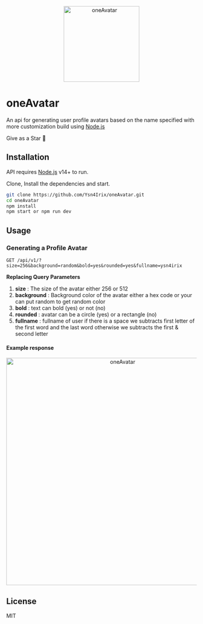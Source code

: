 <p align="center">
 <img width="200px" src="https://res.cloudinary.com/ydevcloud/image/upload/v1655324271/d15nkbgpquahh4c1xxjt.svg" align="center" alt="oneAvatar" />
</p>

# oneAvatar

An api for generating user profile avatars based on the name specified with more customization build using [Node.js](https://nodejs.org/)

Give as a Star 🌟

## Installation

API requires [Node.js](https://nodejs.org/) v14+ to run.

Clone, Install the dependencies and start.

```sh
git clone https://github.com/Ysn4Irix/oneAvatar.git
cd oneAvatar
npm install
npm start or npm run dev
```

## Usage

### Generating a Profile Avatar

```endpoint
GET /api/v1/?size=256&background=random&bold=yes&rounded=yes&fullname=ysn4irix
```

**Replacing Query Parameters**

1. **size** : The size of the avatar either 256 or 512 <br />
2. **background** : Background color of the avatar either a hex code or your can put random to get random color <br />
3. **bold** : text can bold (yes) or not (no) <br />
4. **rounded** : avatar can be a circle (yes) or a rectangle (no) <br />
5. **fullname** : fullname of user if there is a space we subtracts first letter of the first word and the last word otherwise we subtracts the first & second letter <br />

#### Example response

<p align="center">
 <img width="600px" src="https://res.cloudinary.com/ydevcloud/image/upload/v1654095220/nkgerl2uy854bk5a5azf.jpg" align="center" alt="oneAvatar" />
</p>

## License

MIT
